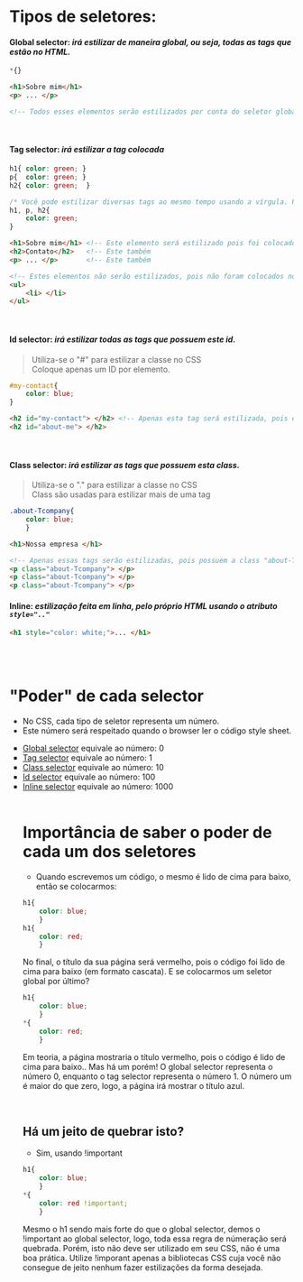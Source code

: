 # Tipos de seletores:  

#### __Global selector:__ _irá estilizar de maneira global, ou seja, todas as tags que estão no HTML._

```css
*{} 
```
```html
<h1>Sobre mim</h1>
<p> ... </p>

<!-- Todos esses elementos serão estilizados por conta do seletor global (*) -->
```


</br>


#### __Tag selector:__ _irá estilizar a tag colocada_
```css
h1{ color: green; } 
p{  color: green; } 
h2{ color: green;  }  

/* Você pode estilizar diversas tags ao mesmo tempo usando a vírgula. Por exemplo.: */
h1, p, h2{
    color: green;
}
```
```html
<h1>Sobre mim</h1> <!-- Este elemento será estilizado pois foi colocado no CSS -->
<h2>Contato</h2>   <!-- Este também                                            -->       
<p> ... </p>       <!-- Este também                                            -->

<!-- Estes elementos não serão estilizados, pois não foram colocados no CSS    -->
<ul> 
    <li> </li>
</ul>
```


</br>


#### __Id selector:__ _irá estilizar todas as tags que possuem este id._

> Utiliza-se o "#" para estilizar a classe no CSS </br>
> Coloque apenas um ID por elemento. 
```css
#my-contact{
    color: blue;
}
```
```html
<h2 id="my-contact"> </h2> <!-- Apenas esta tag será estilizada, pois é a tag que possui o id "my-contact" -->
<h2 id="about-me"> </h2>
```


</br>



#### __Class selector:__ _irá estilizar as tags que possuem esta class._

> Utiliza-se o "." para estilizar a classe no CSS </br>
> Class são usadas para estilizar mais de uma tag
```css
.about-Tcompany{
    color: blue;
    }
```
```html
<h1>Nossa empresa </h1>

<!-- Apenas essas tags serão estilizadas, pois possuem a class "about-Tcompany" -->
<p class="about-Tcompany"> </p>
<p class="about-Tcompany"> </p>
<p class="about-Tcompany"> </p>
```


#### __Inline:__ _estilização feita em linha, pelo próprio HTML usando o atributo `style=".."`_
```html
<h1 style="color: white;">... </h1>
```


</br>
</br>

# "Poder" de cada selector
- No CSS, cada tipo de seletor representa um número. 
- Este número será respeitado quando o browser ler o código style sheet.
<ul type="square">
<li><a href="#seletores">Global selector</a>  equivale ao número: 0  </li>
<li><a href="#seletores">Tag selector</a>  equivale ao número: 1  </li>
<li><a href="#seletores">Class selector</a>  equivale ao número: 10  </li>
<li><a href="#seletores">Id selector</a>  equivale ao número: 100  </li>
<li><a href="#seletores">Inline selector</a>  equivale ao número: 1000 </li>
</ol>

</br> 

# Importância de saber o poder de cada um dos seletores
* Quando escrevemos um código, o mesmo é lido de cima para baixo, então se colocarmos: 
```css
h1{
    color: blue; 
    }
h1{
    color: red; 
    }
```

No final, o título da sua página será vermelho, pois o código foi lido de cima para baixo (em formato cascata).
E se colocarmos um seletor global por último?  
```css
h1{
    color: blue;
    }
*{
    color: red;
    }
```
Em teoria, a página mostraria o título vermelho, pois o código é lido de cima para baixo.. Mas há um porém!
O global selector representa o número 0, enquanto o tag selector representa o número 1.
O número um é maior do que zero, logo, a página irá mostrar o título azul. 

</br>

## Há um jeito de quebrar isto? 
* Sim, usando !important 
```css
h1{
    color: blue;
    }
*{
    color: red !important; 
    }
```

Mesmo o h1 sendo mais forte do que o global selector, demos o !important ao global selector, logo, 
toda essa regra de númeração será quebrada. 
Porém, isto não deve ser utilizado em seu CSS, não é uma boa prática.
Utilize !imporant apenas a bibliotecas CSS cuja você não consegue de jeito nenhum fazer estilizações da forma desejada.